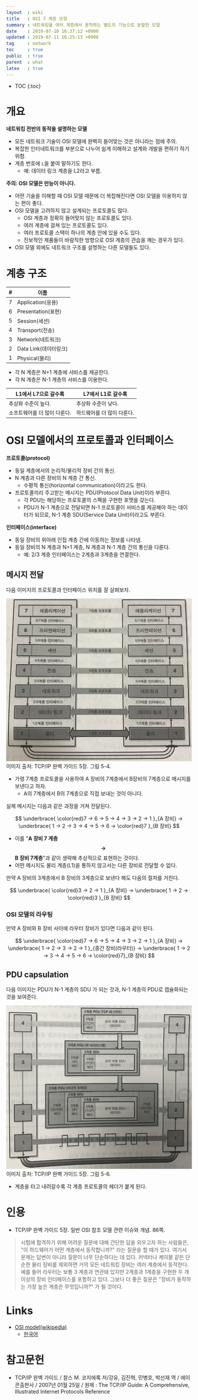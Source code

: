 ```yaml
---
layout  : wiki
title   : OSI 7 계층 모형
summary : 네트워킹을 여러 계층에서 동작하는 별도의 기능으로 분할한 모델
date    : 2019-07-10 16:37:12 +0900
updated : 2019-07-11 16:25:13 +0900
tag     : network
toc     : true
public  : true
parent  : what
latex   : true
---
```

* TOC
{:toc}

# 개요

**네트워킹 전반의 동작을 설명하는 모델**

* 모든 네트워크 기술이 OSI 모델에 완벽히 들어맞는 것은 아니라는 점에 주의.
* 복잡한 인터네트워크를 부분으로 나누어 쉽게 이해하고 설계와 개발을 편하기 하기 위함.
* 계층 번호에 `L`을 붙여 말하기도 한다.
    * 예: 데이터 링크 계층을 L2라고 부름.

**주의: OSI 모델은 만능이 아니다.**

* 어떤 기술을 이해할 때 OSI 모델 때문에 더 복잡해진다면 OSI 모델을 이용하지 않는 편이 좋다.
* OSI 모델을 고려하지 않고 설계되는 프로토콜도 많다.
    * OSI 계층과 정확히 들어맞지 않는 프로토콜도 있다.
    * 여러 계층에 걸쳐 있는 프로토콜도 있다.
    * 여러 프로토콜 스택이 하나의 계층 안에 있을 수도 있다.
    * 진보적인 제품들이 바람직한 방향으로 OSI 계층의 관습을 깨는 경우가 있다.
* OSI 모델 외에도 네트워크 구조를 설명하는 다른 모델들도 있다.

# 계층 구조

| # | 이름                  |
|---|-----------------------|
| 7 | Application(응용)     |
| 6 | Presentation(표현)    |
| 5 | Session(세션)         |
| 4 | Transport(전송)       |
| 3 | Network(네트워크)     |
| 2 | Data Link(데이터링크) |
| 1 | Physical(물리)        |

* 각 N 계층은 N+1 계층에 서비스를 제공한다.
* 각 N 계층은 N-1 계층의 서비스를 이용한다.

| L1에서 L7으로 갈수록         | L7에서 L1로 갈수록         |
|------------------------------|----------------------------|
| 추상화 수준이 높다.          | 추상화 수준이 낮다.        |
| 소프트웨어를 더 많이 다룬다. | 하드웨어를 더 많이 다룬다. |

# OSI 모델에서의 프로토콜과 인터페이스

**프로토콜(protocol)**

* 동일 계층에서의 논리적/물리적 장비 간의 통신.
* N 계층과 다른 장비의 N 계층 간 통신.
    * 수평적 통신(horizontal communication)이라고도 한다.
* 프로토콜끼리 주고받는 메시지는 PDU(Protocol Data Unit)이라 부른다.
    * 각 PDU는 해당하는 프로토콜의 스펙을 구현한 포맷을 갖는다.
    * PDU가 N-1 계층으로 전달되면 N-1 프로토콜이 서비스를 제공해야 하는 데이터가 되므로, N-1 계층 SDU(Service Data Unit)이라고도 부른다.

**인터페이스(interface)**

* 동일 장비의 위아래 인접 계층 간에 이동하는 정보를 나타냄.
* 동일 장비의 N 계층과 N+1 계층, N 계층과 N-1 계층 간의 통신을 다룬다.
    * 예: 2/3 계층 인터페이스는 2계층과 3계층을 연결한다.

## 메시지 전달

다음 이미지의 프로토콜과 인터페이스 위치를 잘 살펴보자.

![layers](/post-img/osi-model/layers.jpg )  
이미지 출처: TCP/IP 완벽 가이드 5장. 그림 5-4.

* 가령 7계층 프로토콜을 사용하여 A 장비의 7계층에서 B장비의 7계층으로 메시지를 보낸다고 하자.
    * A의 7계층에서 B의 7계층으로 직접 보내는 것이 아니다.

실제 메시지는 다음과 같은 과정을 거쳐 전달된다.

$$
\underbrace{ \color{red}7 → 6 → 5 → 4 → 3 → 2 → 1 }_{A 장비}
→
\underbrace{ 1 → 2 → 3 → 4 → 5 → 6 → \color{red}7 }_{B 장비}
$$

* 이를 "**A 장비 7 계층 $$→$$ B 장비 7계층**"과 같이 생략해 추상적으로 표현하는 것이다.
* 어떤 메시지도 물리 계층(L1)을 통하지 않고서는 다른 장비로 전달할 수 없다.

만약 A 장비의 3계층에서 B 장비의 3계층으로 보낸다 해도 다음의 절차를 거친다.

$$
\underbrace{ \color{red}3 → 2 → 1 }_{A 장비}
→
\underbrace{ 1 → 2 → \color{red}3 }_{B 장비}
$$

### OSI 모델의 라우팅

만약 A 장비와 B 장비 사이에 라우터 장비가 있다면 다음과 같이 된다.

$$
\underbrace{ \color{red}7 → 6 → 5 → 4 → 3 → 2 → 1 }_{A 장비}
→
\underbrace{ 1 → 2 → 3 → 2 → 1 }_{중간 장비(라우터)}
→
\underbrace{ 1 → 2 → 3 → 4 → 5 → 6 → \color{red}7}_{B 장비}
$$


## PDU capsulation

다음 이미지는 PDU가 N-1 계층의 SDU 가 되는 것과, N-1 계층의 PDU로 캡슐화되는 것을 보여준다.

![pdu-capsulation](/post-img/osi-model/pdu-capsulation.jpg )  
이미지 출처: TCP/IP 완벽 가이드 5장. 그림 5-6.

* 계층을 타고 내려갈수록 각 계층 프로토콜의 헤더가 붙게 된다.

# 인용

* TCP/IP 완벽 가이드 5장. 일반 OSI 참조 모델 관련 이슈와 개념. 86쪽.

> 시험에 합격하기 위해 어려운 질문에 대해 간단한 답을 외우고자 하는 사람들은,
"이 하드웨어가 어떤 계층에서 동작합니까?" 라는 질문을 할 때가 있다.
여기서 문제는 답변이 아니라 질문이 너무 단순하다는 데 있다.
커넥터나 케이블 같은 단순한 물리 장비를 제외하면 거의 모든 네트워킹 장비는 여러 계층에서 동작한다.
예를 들어 라우터는 보통 3 계층과 연관돼 있지만 2계층과 1계층을 구현한 두 개 이상의 장비 인터페이스를 포함하고 있다.
그보다 더 좋은 질문은 "장비가 동작하는 가장 높은 계층은 무엇입니까?" 가 될 것이다.

# Links

* [OSI model(wikipedia)](https://en.wikipedia.org/wiki/OSI_model )
    * [한국어](https://ko.wikipedia.org/wiki/OSI_모형 )

# 참고문헌

* TCP/IP 완벽 가이드 / 찰스 M. 코지에록 저/강유, 김진혁, 민병호, 박선재 역 / 에이콘출판사 / 2007년 01월 25일 / 원제 : The TCP/IP Guide: A Comprehensive, Illustrated Internet Protocols Reference
